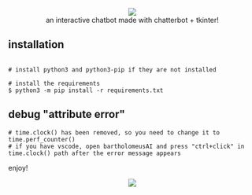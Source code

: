 <p align=center>

  <img src="https://i.imgur.com/8VhDMdu.png"/>

<br>
  <span>an interactive chatbot made with chatterbot + tkinter!
  <br>
  
  ## installation

```console

# install python3 and python3-pip if they are not installed

# install the requirements
$ python3 -m pip install -r requirements.txt
```

  ## debug "attribute error"
```console
# time.clock() has been removed, so you need to change it to time.perf_counter()
# if you have vscode, open bartholomeusAI and press "ctrl+click" in time.clock() path after the error message appears
```

enjoy!

<p align=center>

  <img src="https://i.imgur.com/8VhDMdu.png"/>
